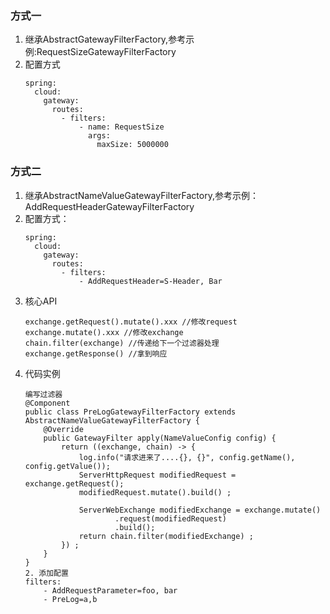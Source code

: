 ### 方式一
1. 继承AbstractGatewayFilterFactory,参考示例:RequestSizeGatewayFilterFactory
2. 配置方式
    ```text
    spring:
      cloud:
        gateway:
          routes:
            - filters:
                - name: RequestSize
                  args:
                    maxSize: 5000000
    ```
### 方式二
1. 继承AbstractNameValueGatewayFilterFactory,参考示例：AddRequestHeaderGatewayFilterFactory
2. 配置方式：
    ```text
    spring:
      cloud:
        gateway:
          routes:
            - filters:
                - AddRequestHeader=S-Header, Bar
    ```
3. 核心API
    ```text
    exchange.getRequest().mutate().xxx //修改request
    exchange.mutate().xxx //修改exchange
    chain.filter(exchange) //传递给下一个过滤器处理
    exchange.getResponse() //拿到响应
    ```
4. 代码实例
    ```text
    编写过滤器
    @Component
    public class PreLogGatewayFilterFactory extends AbstractNameValueGatewayFilterFactory {
        @Override
        public GatewayFilter apply(NameValueConfig config) {
            return ((exchange, chain) -> {
                log.info("请求进来了....{}, {}", config.getName(), config.getValue());
                ServerHttpRequest modifiedRequest = exchange.getRequest();
                modifiedRequest.mutate().build() ;
    
                ServerWebExchange modifiedExchange = exchange.mutate()
                        .request(modifiedRequest)
                        .build();
                return chain.filter(modifiedExchange) ;
            }) ;
        }
    }
    2. 添加配置
    filters:
        - AddRequestParameter=foo, bar
        - PreLog=a,b
    
    ```

